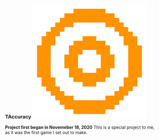 ### TAccuracy <img src=data/Target.png>

**Project first began in Novemeber 18, 2020**
This is a special project to me, as it was the first game I set out to make.

